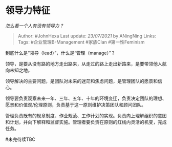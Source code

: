 # 领导力特征
*怎么看一个人有没有领导力？*

> Author: #JohnHexa
Last update: *23/07/2021* by ANingNing
Links:
Tags:  #企业管理B-Management #家族Clan #第一性Feminism


到底什么是“领导（lead）”，什么是“管理（manage）”？

领导，是要从没有路的地方走出路来，从走过的路上走出新路来，是要带领他人航向未知之地。

领导解决的主要问题，是团队对未来的迷茫和焦虑问题，是管理团队的愿景和信心。

领导要负责观察未来一年、三年、五年、十年的环境变迁，负责决定团队的理想、愿景和价值观/伦理原则，负责基于这一原则维护决策团队和顾问团队。

管理负责既有的规章制度、作业规范、工作计划的实现。负责向上理解组织的意图和计划，并向下解释和监督实施。管理者要负责在原则的红线内灵活的机变，完成任务。

#未完待续TBC 


